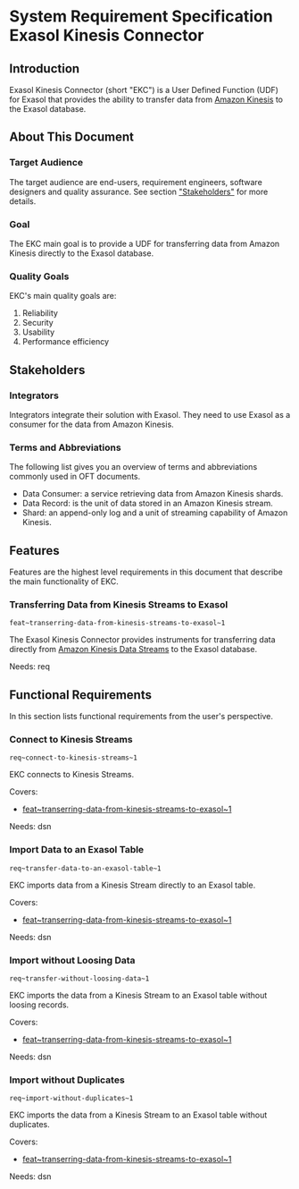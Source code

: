 # System Requirement Specification Exasol Kinesis Connector

## Introduction 

Exasol Kinesis Connector (short "EKC") is a User Defined Function (UDF) for Exasol that provides the ability to transfer data from [Amazon Kinesis](https://aws.amazon.com/kinesis/) to the Exasol database.

## About This Document

### Target Audience

The target audience are end-users, requirement engineers, software designers and quality assurance. See section ["Stakeholders"](#stakeholders) for more details.

### Goal

The EKC main goal is to provide a UDF for transferring data from Amazon Kinesis directly to the Exasol database. 

### Quality Goals

EKC's main quality goals are:

1. Reliability 
1. Security
1. Usability
1. Performance efficiency

## Stakeholders

### Integrators

Integrators integrate their solution with Exasol. They need to use Exasol as a consumer for the data from Amazon Kinesis.

### Terms and Abbreviations

The following list gives you an overview of terms and abbreviations commonly used in OFT documents.

* Data Consumer: a service retrieving data from Amazon Kinesis shards.
* Data Record: is the unit of data stored in an Amazon Kinesis stream. 
* Shard: an append-only log and a unit of streaming capability of Amazon Kinesis.

## Features

Features are the highest level requirements in this document that describe the main functionality of EKC.

### Transferring Data from Kinesis Streams to Exasol
`feat~transerring-data-from-kinesis-streams-to-exasol~1`

The Exasol Kinesis Connector provides instruments for transferring data directly from [Amazon Kinesis Data Streams](https://aws.amazon.com/kinesis/data-streams/) to the Exasol database.

Needs: req

## Functional Requirements

In this section lists functional requirements from the user's perspective.

### Connect to Kinesis Streams
`req~connect-to-kinesis-streams~1`

EKC connects to Kinesis Streams.

Covers:

* [feat~transerring-data-from-kinesis-streams-to-exasol~1](#transferring-data-from-kinesis-streams-to-exasol)

Needs: dsn

### Import Data to an Exasol Table
`req~transfer-data-to-an-exasol-table~1`

EKC imports data from a Kinesis Stream directly to an Exasol table.

Covers:

* [feat~transerring-data-from-kinesis-streams-to-exasol~1](#transferring-data-from-kinesis-streams-to-exasol)

Needs: dsn

### Import without Loosing Data
`req~transfer-without-loosing-data~1`

EKC imports the data from a Kinesis Stream to an Exasol table without loosing records.

Covers:

* [feat~transerring-data-from-kinesis-streams-to-exasol~1](#transferring-data-from-kinesis-streams-to-exasol)

Needs: dsn

### Import without Duplicates
`req~import-without-duplicates~1`

EKC imports the data from a Kinesis Stream to an Exasol table without duplicates.

Covers:

* [feat~transerring-data-from-kinesis-streams-to-exasol~1](#transferring-data-from-kinesis-streams-to-exasol)

Needs: dsn